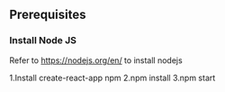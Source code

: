 

## Prerequisites

### Install Node JS
Refer to https://nodejs.org/en/ to install nodejs


1.Install create-react-app npm 
2.npm install
3.npm start
